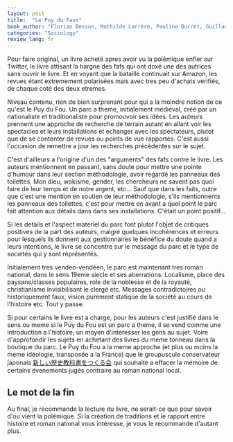 ```yaml
---
layout: post
title:  "Le Puy du Faux"
book_author: "Florian Besson, Mathilde Larrère, Pauline Ducret, Guillaume Lancereau"
categories: "Sociology"
review_lang: fr
---
```


Pour faire original, un livre acheté apres avoir vu la polémique enfler sur Twitter, le livre attisant la hargne des fafs qui ont doxé une des autrices sans ouvrir le livre. Et en voyant que la bataille continuait sur Amazon, les revues étant extremement polarisées mais avec tres peu d'achats verifiés, de chaque coté des deux etremes.

Niveau contenu, rien de bien surprenant pour qui a la moindre notion de ce qu'est le Puy du Fou. Un parc a theme, initialement médiéval, créé par un nationaliste et traditionaliste pour promouvoir ses idées. Les auteurs prennent une approche de recherche de terrain autant en allant voir les spectacles et leurs installations et echanger avec les spectateurs, plutot que de se contenter de revues ou points de vue rapportés. C'est aussi l'occasion de remettre a jour les recherches précédentes sur le sujet.

C'est d'ailleurs a l'origine d'un des "arguments" des fafs contre le livre. Les auteurs mentionnent en passant, sans doute pour mettre une pointe d'humour dans leur section méthodologie, avoir regardé les panneaux des toilettes. Mon dieu, wokisme, gender, les chercheurs ne savent pas quoi faire de leur temps et de notre argent, etc... Sauf que dans les faits, outre que c'est une mention en soutien de leur méthodologie, s'ils mentionnents les panneaux des toilettes, c'est pour mettre en avant a quel point le parc fait attention aux détails dans dans ses installations. C'était un point positif...

Si les details et l'aspect materiel du parc font plutot l'objet de critiques positives de la part des auteurs, malgré quelques incohérences et erreurs pour lesquels ils donnent aux gestionnaires le bénéfice du doute quand a leurs intentions, le livre se concentre sur le message du parc et le type de sociétés qui y sont représentés.

Initialement tres vendeo-vendéen, le parc est maintenant tres roman national, dans le sens 19eme siecle et ses aberrations. Localisme, place des paysans/classes populaires, role de la noblesse et de la royauté, christianisme invisibilisant le clergé etc. Messages contradictoires ou historiquement faux, vision purement statique de la société au cours de l'histoire etc. Tout y passe.

Si pour certains le livre est a charge, pour les auteurs c'est justifié dans le sens ou meme si le Puy du Fou est un parc a theme, il se vend comme une introduction a l'histoire, un moyen d'interesser les gens au sujet. Voire d'approfondir les sujets en achetant des livres du meme tonneau dans la boutique du parc. Le Puy du Fou a la meme approche (et plus ou moins la meme idéologie, transposée a la France) que le groupuscule conservateur japonais [新しい歴史教科書をつくる会](https://ja.wikipedia.org/wiki/新しい歴史教科書をつくる会) qui souhaite a effacer la mémoire de certains évenements jugés contraire au roman national local.

## Le mot de la fin

Au final, je recommande la lecture du livre, ne serait-ce que pour savoir d'ou vient la polémique. Si la création de traditions et le rapport entre histoire et roman national vous intéresse, je vous le recommande d'autant plus.